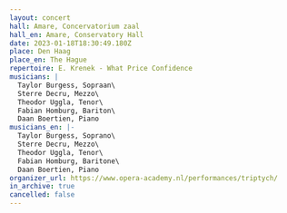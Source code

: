 ```yaml
---
layout: concert
hall: Amare, Concervatorium zaal
hall_en: Amare, Conservatory Hall
date: 2023-01-18T18:30:49.180Z
place: Den Haag
place_en: The Hague
repertoire: E. Krenek - What Price Confidence
musicians: |
  Taylor Burgess, Sopraan\
  Sterre Decru, Mezzo\
  Theodor Uggla, Tenor\
  Fabian Homburg, Bariton\
  Daan Boertien, Piano
musicians_en: |-
  Taylor Burgess, Soprano\
  Sterre Decru, Mezzo\
  Theodor Uggla, Tenor\
  Fabian Homburg, Baritone\
  Daan Boertien, Piano
organizer_url: https://www.opera-academy.nl/performances/triptych/
in_archive: true
cancelled: false
---
```

